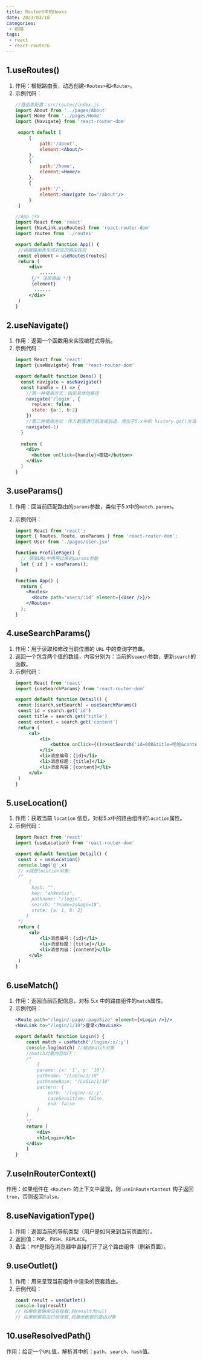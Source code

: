 ```yaml
---
title: Router6中的Hooks
date: 2023/03/18
categories:
 - 前端
tags:
 - react
 - react-router6
---
```


## 1.useRoutes()

1. 作用：根据路由表，动态创建`<Routes>`和`<Route>`。
2. 示例代码：
   ```jsx
   //路由表配置：src/routes/index.js
   import About from '../pages/About'
   import Home from '../pages/Home'
   import {Navigate} from 'react-router-dom'
   
    export default [
        {
            path:'/about',
            element:<About/>
        },
        {
            path:'/home',
            element:<Home/>
        },
        {
            path:'/',
            element:<Navigate to="/about"/>
        }
    ]
   
   //App.jsx
   import React from 'react'
   import {NavLink,useRoutes} from 'react-router-dom'
   import routes from './routes'
   
   export default function App() {
   	//根据路由表生成对应的路由规则
   	const element = useRoutes(routes)
   	return (
   		<div>
   			......
         {/* 注册路由 */}
         {element}
   		  ......
   		</div>
   	)
   }
   ```

## 2.useNavigate()

1. 作用：返回一个函数用来实现编程式导航。
2. 示例代码：
   ```jsx
   import React from 'react'
   import {useNavigate} from 'react-router-dom'
   
   export default function Demo() {
     const navigate = useNavigate()
     const handle = () => {
       //第一种使用方式：指定具体的路径
       navigate('/login', {
         replace: false,
         state: {a:1, b:2}
       }) 
       //第二种使用方式：传入数值进行前进或后退，类似于5.x中的 history.go()方法
       navigate(-1)
     }
     
     return (
       <div>
         <button onClick={handle}>按钮</button>
       </div>
     )
   }
   ```
## 3.useParams()
1. 作用：回当前匹配路由的`params`参数，类似于5.x中的`match.params`。
2. 示例代码：

   ```jsx
   import React from 'react';
   import { Routes, Route, useParams } from 'react-router-dom';
   import User from './pages/User.jsx'
   
   function ProfilePage() {
     // 获取URL中携带过来的params参数
     let { id } = useParams();
   }
   
   function App() {
     return (
       <Routes>
         <Route path="users/:id" element={<User />}/>
       </Routes>
     );
   }
   ```
## 4.useSearchParams()
1. 作用：用于读取和修改当前位置的 `URL` 中的查询字符串。
2. 返回一个包含两个值的数组，内容分别为：当前的`seaech`参数、更新`search`的函数。
3. 示例代码：
   ```jsx
   import React from 'react'
   import {useSearchParams} from 'react-router-dom'
   
   export default function Detail() {
   	const [search,setSearch] = useSearchParams()
   	const id = search.get('id')
   	const title = search.get('title')
   	const content = search.get('content')
   	return (
   		<ul>
   			<li>
   				<button onClick={()=>setSearch('id=008&title=哈哈&content=嘻嘻')}>点我更新一下收到的search参数</button>
   			</li>
   			<li>消息编号：{id}</li>
   			<li>消息标题：{title}</li>
   			<li>消息内容：{content}</li>
   		</ul>
   	)
   }
   ```
## 5.useLocation()

1. 作用：获取当前 `location` 信息，对标5.x中的路由组件的`location`属性。
2. 示例代码：
   ```jsx
   import React from 'react'
   import {useLocation} from 'react-router-dom'
   
   export default function Detail() {
   	const x = useLocation()
   	console.log('@',x)
    // x就是location对象: 
   	/*
   		{
         hash: "",
         key: "ah9nv6sz",
         pathname: "/login",
         search: "?name=zs&age=18",
         state: {a: 1, b: 2}
       }
   	*/
   	return (
   		<ul>
   			<li>消息编号：{id}</li>
   			<li>消息标题：{title}</li>
   			<li>消息内容：{content}</li>
   		</ul>
   	)
   }
   ```

## 6.useMatch()

1. 作用：返回当前匹配信息，对标 5.x 中的路由组件的`match`属性。
2. 示例代码：
    ```jsx
    <Route path="/login/:page/:pageSize" element={<Login />}/>
    <NavLink to="/login/1/10">登录</NavLink>
    
    export default function Login() {
        const match = useMatch('/login/:x/:y')
        console.log(match) //输出match对象
        //match对象内容如下：
        /*
            {
            params: {x: '1', y: '10'}
            pathname: "/LoGin/1/10"  
            pathnameBase: "/LoGin/1/10"
            pattern: {
                path: '/login/:x/:y', 
                caseSensitive: false, 
                end: false
            }
        }
        */
        return (
            <div>
            <h1>Login</h1>
        </div>
        )
    }
    ```
## 7.useInRouterContext()

​作用：如果组件在 `<Router>` 的上下文中呈现，则 `useInRouterContext` 钩子返回`true`，否则返回`false`。

## 8.useNavigationType()

1. 作用：返回当前的导航类型（用户是如何来到当前页面的）。
2. 返回值：`POP`、`PUSH`、`REPLACE`。
3. 备注：`POP`是指在浏览器中直接打开了这个路由组件（刷新页面）。

## 9.useOutlet()

1. 作用：用来呈现当前组件中渲染的嵌套路由。
2. 示例代码：
   ```jsx
   const result = useOutlet()
   console.log(result)
   // 如果嵌套路由没有挂载,则result为null
   // 如果嵌套路由已经挂载,则展示嵌套的路由对象
   ```
## 10.useResolvedPath()

作用：给定一个`URL`值，解析其中的：`path`、`search`、`hash`值。